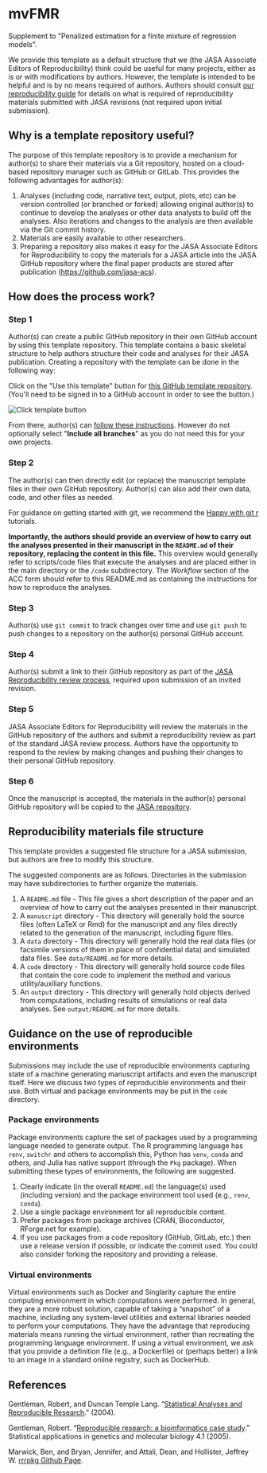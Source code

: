 mvFMR
================

Supplement to "Penalized estimation for a finite mixture of regression models".

We provide this template as a default structure that we (the JASA Associate Editors of Reproducibility) think could be
useful for many projects, either as is or with modifications by authors.
However, the template is intended to be helpful and is by no means
required of authors. Authors should consult [our reproducibility
guide](https://jasa-acs.github.io/repro-guide) for details on what is
required of reproducibility materials submitted with JASA revisions (not
required upon initial submission).

## Why is a template repository useful?

The purpose of this template repository is to provide a mechanism for
author(s) to share their materials via a Git repository, hosted on a
cloud-based repository manager such as GitHub or GitLab. This provides
the following advantages for author(s):

1.  Analyses (including code, narrative text, output, plots, etc) can be
    version controlled (or branched or forked) allowing original
    author(s) to continue to develop the analyses or other data analysts
    to build off the analyses. Also iterations and changes to the
    analysis are then available via the Git commit history.
2.  Materials are easily available to other researchers.
3.  Preparing a repository also makes it easy for the JASA Associate
    Editors for Reproducibility to copy the materials for a JASA article
    into the JASA GitHub repository where the final paper products are stored
    after publication (https://github.com/jasa-acs).

## How does the process work?

### Step 1

Author(s) can create a public GitHub repository in their own GitHub account
by using this template repository. This template contains a basic 
skeletal structure to help authors structure their code and analyses for their 
JASA publication. Creating a repository with the template can be done in the following way: 

Click on the "Use this template" button for [this GitHub template repository](https://github.com/jasa-acs/repro-template). (You'll need to be signed in to a GitHub account in order to see the button.)

![Click template button](https://docs.github.com/assets/cb-36544/images/help/repository/use-this-template-button.png)

From there, author(s) can [follow these instructions](https://docs.github.com/en/repositories/creating-and-managing-repositories/creating-a-repository-from-a-template). However do not optionally select "**Include all branches**" as you do not need this for your own projects. 


### Step 2

The author(s) can then directly edit (or replace) the manuscript template files in their own GitHub repository. Author(s) can also add their own data, code, and other files as needed. 

For guidance on getting started with git, we recommend the [Happy with git r](https://happygitwithr.com) tutorials.

**Importantly, the authors should provide an overview of how to carry
out the analyses presented in their manuscript in the `README.md` of their
repository, replacing the content in this file.** This overview would
generally refer to scripts/code files that execute the analyses and are
placed either in the main directory or the `/code` subdirectory. The
*Workflow* section of the ACC form should refer to this README.md as
containing the instructions for how to reproduce the analyses.

### Step 3

Author(s) use `git commit` to track changes over time and use `git push`
to push changes to a repository on the author(s) personal GitHub
account.

### Step 4

Author(s) submit a link to their GitHub repository as part of the [JASA
Reproducibility review process](https://jasa-acs.github.io/repro-guide/),
required upon submission of an invited revision.

### Step 5

JASA Associate Editors for Reproducibility will review the materials in
the GitHub repository of the authors and submit a
reproducibility review as part of the standard JASA review process.
Authors have the opportunity to respond to the review by making changes
and pushing their changes to their personal GitHub repository.

### Step 6

Once the manuscript is accepted, the materials in the author(s) personal
GitHub repository will be copied to the [JASA repository](https://github.com/jasa-acs).

## Reproducibility materials file structure

This template provides a suggested file structure for a JASA submission, but authors are free
to modify this structure.

The suggested components are as follows. Directories in the submission may have subdirectories to
further organize the materials.

1.  A `README.md` file - This file gives a short description of the
    paper and an overview of how to carry out the analyses presented in their manuscript.
2.  A `manuscript` directory - This directory will generally hold the source files
    (often LaTeX or Rmd) for the manuscript and any files directly related to the
    generation of the manuscript, including figure files.
3.  A `data` directory - This directory will generally hold the real data files 
    (or facsimile versions of them in place of confidential data) and simulated data files.
    See `data/README.md` for more details. 
4.  A `code` directory - This directory will generally hold 
    source code files that contain the core code to implement the method and various utility/auxiliary functions.
5.  An `output` directory - This directory will generally hold objects derived
    from computations, including results of simulations or real data analyses. See `output/README.md` for more details.

## Guidance on the use of reproducible environments

Submissions may include the use of reproducible environments capturing
state of a machine generating manuscript artifacts and even the
manuscript itself. Here we discuss two types of reproducible
environments and their use. Both virtual and package environments may be
put in the `code` directory.

### Package environments

Package environments capture the set of packages used by a programming
language needed to generate output. The R programming language has
`renv`, `switchr` and others to accomplish this, Python has `venv`,
`conda` and others, and Julia has native support (through the `Pkg`
package). When submitting these types of environments, the following are
suggested.

1.  Clearly indicate (in the overall `README.md`) the language(s) used (including version) 
    and the package environment tool used (e.g., `renv`, `conda`).
2.  Use a single package environment for all reproducible content.
3.  Prefer packages from package archives (CRAN, Bioconductor,
    RForge.net for example).
4.  If you use packages from a code repository (GitHub, GitLab, etc.)
    then use a release version if possible, or indicate the commit used. You could also consider
    forking the repository and providing a release.

### Virtual environments

Virtual environments such as Docker and Singlarity capture
the entire computing environment in which computations were performed.
In general, they are a more robust solution, capable of taking a
“snapshot” of a machine, including any system-level utilities and
external libraries needed to perform your computations. They have the
advantage that reproducing materials means running the virtual
environment, rather than recreating the programming language environment.
If using a virtual environment, we ask that 
you provide a definition file (e.g., a Dockerfile) or (perhaps better)
a link to an image in a standard online registry, such as DockerHub.

## References

Gentleman, Robert, and Duncan Temple Lang. “[Statistical Analyses and
Reproducible
Research](http://biostats.bepress.com/cgi/viewcontent.cgi?article=1001&context=bioconductor).”
(2004).

Gentleman, Robert. “[Reproducible research: a bioinformatics case
study](https://www.degruyter.com/document/doi/10.2202/1544-6115.1034/html).”
Statistical applications in genetics and molecular biology 4.1 (2005).

Marwick, Ben, and Bryan, Jennifer, and Attali, Dean, and Hollister,
Jeffrey W. [rrrpkg Github Page](https://github.com/ropensci/rrrpkg).
